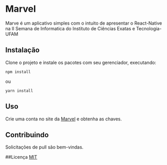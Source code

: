 # Marvel

Marve é um aplicativo simples com o intuito de apresentar o React-Native na II Semana de Informatica do Instituto de Ciências Exatas e Tecnologia-UFAM

## Instalação

Clone o projeto e instale os pacotes com seu gerenciador, executando:

```
npm install
```

ou

```yarn
yarn install
```

## Uso

Crie uma conta no site da [Marvel](https://developer.marvel.com) e obtenha as chaves.

## Contribuindo

Solicitações de pull são bem-vindas.

##Licença
[MIT](https://choosealicense.com/licenses/mit/)
